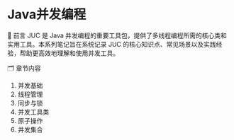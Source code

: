 # Java并发编程

🌟 前言
JUC 是 Java 并发编程的重要工具包，提供了多线程编程所需的核心类和实用工具。本系列笔记旨在系统记录 JUC 的核心知识点、常见场景以及实践经验，帮助更高效地理解和使用并发工具。

🗂 章节内容

1. 并发基础
2. 线程管理
3. 同步与锁
4. 并发工具类
5. 原子操作
6. 并发集合
